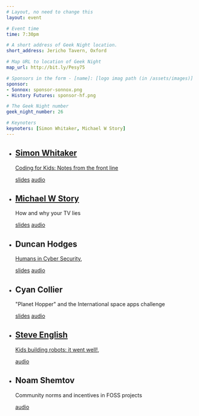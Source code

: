 ```yaml
---
# Layout, no need to change this
layout: event

# Event time
time: 7:30pm

# A short address of Geek Night location. 
short_address: Jericho Tavern, Oxford

# Map URL to location of Geek Night
map_url: http://bit.ly/Pesy75

# Sponsors in the form - [name]: [logo imag path (in /assets/images)]
sponsor:
- Sonnox: sponsor-sonnox.png
- History Futures: sponsor-hf.png

# The Geek Night number
geek_night_number: 26

# Keynoters
keynoters: [Simon Whitaker, Michael W Story]
---
```


<ul class="keynotes">
  <li>
    <h2><a href="http://twitter.com/s1mn">Simon Whitaker</a></h2>
    <p><a href="http://codeclass.tumblr.com/">Coding for Kids: Notes from the front line</a></p>
    <div class="downloads">
      <a href="http://media.ogn.s3.amazonaws.com/keynote-SimonWhitaker.pdf" target="_blank">slides</a> <a href="http://media.ogn.s3.amazonaws.com/26-keynote-SimonWhitaker.mp3" target="_blank">audio</a>
    </div>
  </li>
  <li>
    <h2><a href="https://twitter.com/mwstory">Michael W Story</a></h2>
    <p>How and why your TV lies</p>
    <div class="downloads">
     <a href="http://media.ogn.s3.amazonaws.com/keynote-MichaelStory.odp" target="_blank">slides</a> <a href="http://media.ogn.s3.amazonaws.com/26-keynote-MichaelWStory.mp3" target="_blank">audio</a>
    </div>
  </li>
</ul>

<ul>
  <li>
    <h2>Duncan Hodges</h2>
    <p><a href="http://www.cybersecurity.ox.ac.uk/">Humans in Cyber Security</a>,</p>
    <div class="downloads">
      <a href="http://media.ogn.s3.amazonaws.com/microslot-DuncanHodges.pdf" target="_blank">slides</a> <a href="http://media.ogn.s3.amazonaws.com/26-microslot-DuncanHodges.mp3" target="_blank">audio</a>
    </div>
  </li>
  <li>
    <h2>Cyan Collier</h2>
    <p>"Planet Hopper" and the International space apps challenge</p>
    <div class="downloads">
      <a href="http://media.ogn.s3.amazonaws.com/microslot-CyanCollier.pdf" target="_blank">slides</a> <a href="http://media.ogn.s3.amazonaws.com/26-microslot-CyanCollier.mp3" target="_blank">audio</a>
    </div>
  </li>
  <li>
   <h2><a href="http://www.secomputing.co.uk">Steve English</a></h2>
    <p><a href="http://www.studentrobotics.org/">Kids building robots: it went well!</a>,</p>
    <div class="downloads">
      <a href="http://media.ogn.s3.amazonaws.com/26-microslot-SteveEnglish.mp3" target="_blank">audio</a>
    </div>
  </li>
  <li>
    <h2>Noam Shemtov</h2>
    <p>Community norms and incentives in FOSS projects</p>
	<div class="downloads">
		<a href="http://media.ogn.s3.amazonaws.com/26-microslot-NoamShemtov.mp3" target="_blank">audio</a>
	</div>
  </li>
</ul>